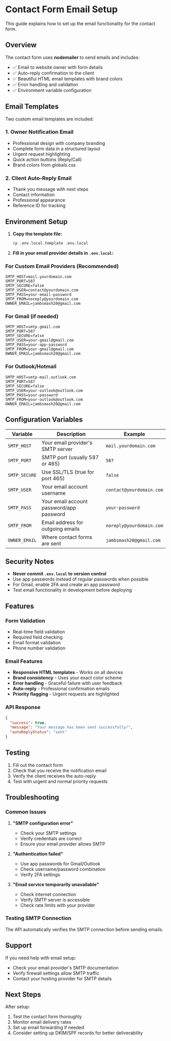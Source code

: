 # Contact Form Email Setup

This guide explains how to set up the email functionality for the contact form.

## Overview

The contact form uses **nodemailer** to send emails and includes:
- ✅ Email to website owner with form details
- ✅ Auto-reply confirmation to the client
- ✅ Beautiful HTML email templates with brand colors
- ✅ Error handling and validation
- ✅ Environment variable configuration

## Email Templates

Two custom email templates are included:

### 1. Owner Notification Email
- Professional design with company branding
- Complete form data in a structured layout
- Urgent request highlighting
- Quick action buttons (Reply/Call)
- Brand colors from globals.css

### 2. Client Auto-Reply Email
- Thank you message with next steps
- Contact information
- Professional appearance
- Reference ID for tracking

## Environment Setup

1. **Copy the template file:**
   ```bash
   cp .env.local.template .env.local
   ```

2. **Fill in your email provider details in `.env.local`:**

### For Custom Email Providers (Recommended)
```env
SMTP_HOST=mail.yourdomain.com
SMTP_PORT=587
SMTP_SECURE=false
SMTP_USER=contact@yourdomain.com
SMTP_PASS=your-email-password
SMTP_FROM=noreply@yourdomain.com
OWNER_EMAIL=jambsmash20@gmail.com
```

### For Gmail (if needed)
```env
SMTP_HOST=smtp.gmail.com
SMTP_PORT=587
SMTP_SECURE=false
SMTP_USER=your-gmail@gmail.com
SMTP_PASS=your-app-password
SMTP_FROM=your-gmail@gmail.com
OWNER_EMAIL=jambsmash20@gmail.com
```

### For Outlook/Hotmail
```env
SMTP_HOST=smtp-mail.outlook.com
SMTP_PORT=587
SMTP_SECURE=false
SMTP_USER=your-outlook@outlook.com
SMTP_PASS=your-password
SMTP_FROM=your-outlook@outlook.com
OWNER_EMAIL=jambsmash20@gmail.com
```

## Configuration Variables

| Variable | Description | Example |
|----------|-------------|---------|
| `SMTP_HOST` | Your email provider's SMTP server | `mail.yourdomain.com` |
| `SMTP_PORT` | SMTP port (usually 587 or 465) | `587` |
| `SMTP_SECURE` | Use SSL/TLS (true for port 465) | `false` |
| `SMTP_USER` | Your email account username | `contact@yourdomain.com` |
| `SMTP_PASS` | Your email account password/app password | `your-password` |
| `SMTP_FROM` | Email address for outgoing emails | `noreply@yourdomain.com` |
| `OWNER_EMAIL` | Where contact forms are sent | `jambsmash20@gmail.com` |

## Security Notes

- **Never commit `.env.local` to version control**
- Use app passwords instead of regular passwords when possible
- For Gmail, enable 2FA and create an app password
- Test email functionality in development before deploying

## Features

### Form Validation
- Real-time field validation
- Required field checking
- Email format validation
- Phone number validation

### Email Features
- **Responsive HTML templates** - Works on all devices
- **Brand consistency** - Uses your exact color scheme
- **Error handling** - Graceful failure with user feedback
- **Auto-reply** - Professional confirmation emails
- **Priority flagging** - Urgent requests are highlighted

### API Response
```json
{
  "success": true,
  "message": "Your message has been sent successfully!",
  "autoReplyStatus": "sent"
}
```

## Testing

1. Fill out the contact form
2. Check that you receive the notification email
3. Verify the client receives the auto-reply
4. Test with urgent and normal priority requests

## Troubleshooting

### Common Issues

1. **"SMTP configuration error"**
   - Check your SMTP settings
   - Verify credentials are correct
   - Ensure your email provider allows SMTP

2. **"Authentication failed"**
   - Use app passwords for Gmail/Outlook
   - Check username/password combination
   - Verify 2FA settings

3. **"Email service temporarily unavailable"**
   - Check internet connection
   - Verify SMTP server is accessible
   - Check rate limits with your provider

### Testing SMTP Connection
The API automatically verifies the SMTP connection before sending emails.

## Support

If you need help with email setup:
- Check your email provider's SMTP documentation
- Verify firewall settings allow SMTP traffic
- Contact your hosting provider for SMTP details

## Next Steps

After setup:
1. Test the contact form thoroughly
2. Monitor email delivery rates
3. Set up email forwarding if needed
4. Consider setting up DKIM/SPF records for better deliverability

